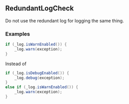 ## RedundantLogCheck

Do not use the redundant log for logging the same thing.

### Examples

```java
if (_log.isWarnEnabled()) {
	_log.warn(exception);
}
```

Instead of

```java
if (_log.isDebugEnabled()) {
	_log.debug(exception);
}
else if (_log.isWarnEnabled()) {
	_log.warn(exception);
}
```